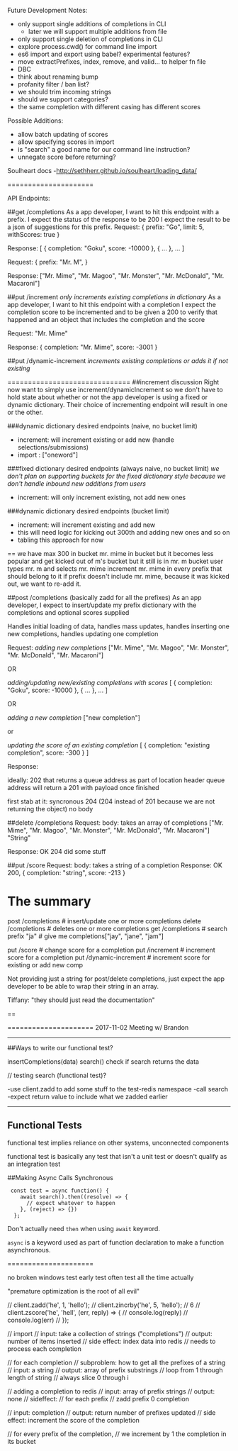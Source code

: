 Future Development Notes:
- only support single additions of completions in CLI
  - later we will support multiple additions from file
- only support single deletion of completions in CLI
- explore process.cwd() for command line import
- es6 import and export using babel? experimental features?
- move extractPrefixes, index, remove, and valid... to helper fn file
- DBC
- think about renaming bump
- profanity filter / ban list?
- we should trim incoming strings
- should we support categories?
- the same completion with different casing has different scores

Possible Additions:
- allow batch updating of scores
- allow specifying scores in import
- is "search" a good name for our command line instruction?
- unnegate score before returning?

Soulheart docs
-http://sethherr.github.io/soulheart/loading_data/

=====================

API Endpoints:

##get /completions
As a app developer, I want to hit this endpoint with a prefix.
I expect the status of the response to be 200
I expect the result to be a json of suggestions for this prefix.
Request:
{
  prefix: "Go",
  limit: 5,
  withScores: true
}

Response:
[
  {
    completion: "Goku",
    score: -10000
  },
  {
    ...
  },
  ...
]

Request:
{
  prefix: "Mr. M",
}

Response:
["Mr. Mime", "Mr. Magoo", "Mr. Monster", "Mr. McDonald", "Mr. Macaroni"]

##put /increment
*only increments existing completions in dictionary*
As a app developer, I want to hit this endpoint with a completion
I expect the completion score to be incremented
and to be given a 200 to verify that happened
and an object that includes the completion and the score

Request:
"Mr. Mime"

Response:
{
  completion: "Mr. Mime",
  score: -3001
}

##put /dynamic-increment
*increments existing completions or adds it if not existing*

==============================
##increment discussion
Right now want to simply use increment/dynamicIncrement so we don't have to hold state about whether or not the app developer is using a fixed or dynamic dictionary. Their choice of incrementing endpoint will result in one or the other.

###dynamic dictionary desired endpoints (naive, no bucket limit)
- increment: will increment existing or add new (handle selections/submissions)
- import : ["oneword"]

###fixed dictionary desired endpoints (always naive, no bucket limit)
*we don't plan on supporting buckets for the fixed dictionary style
because we don't handle inbound new additions from users*
- increment: will only increment existing, not add new ones

###dynamic dictionary desired endpoints (bucket limit)
- increment: will increment existing and add new
- this will need logic for kicking out 300th and adding new ones and so on
- tabling this approach for now

==
we have max 300 in bucket
mr. mime in bucket
but it becomes less popular and get kicked out of m's bucket
but it still is in mr. m bucket
user types mr. m and selects mr. mime
increment mr. mime in every prefix that should belong to it
  if prefix doesn't include mr. mime, because it was kicked out, we want to re-add it.


##post /completions
(basically zadd for all the prefixes)
As an app developer, I expect to insert/update my prefix dictionary with the completions and optional scores supplied

Handles initial loading of data, handles mass updates, handles inserting one new completions, handles updating one completion

Request:
*adding new completions*
["Mr. Mime", "Mr. Magoo", "Mr. Monster", "Mr. McDonald", "Mr. Macaroni"]

OR

*adding/updating new/existing completions with scores*
[
  {
    completion: "Goku",
    score: -10000
  },
  {
    ...
  },
  ...
]

OR

*adding a new completion*
["new completion"]

or

*updating the score of an existing completion*
[
  {
    completion: "existing completion",
    score: -300
  }
]

Response:

ideally:
202 that returns a queue address as part of location header
queue address will return a 201 with payload once finished

first stab at it:
syncronous 204 (204 instead of 201 because we are not returning the object)
no body



##delete /completions
Request:
body: takes an array of completions
  ["Mr. Mime", "Mr. Magoo", "Mr. Monster", "Mr. McDonald", "Mr. Macaroni"]
  "String"

Response:
OK 204 did some stuff


##put  /score
Request:
body: takes a string of a completion
Response:
OK 200, { completion: "string", score: -213 }


# The summary
post   /completions             # insert/update one or more completions
delete /completions             # deletes one or more completions
get    /completions             # search prefix "ja"
                                #   give me completions["jay", "jane", "jam"]

put    /score                   # change score for a completion
put    /increment               # increment score for a completion
put    /dynamic-increment       # increment score for existing or add new comp

Not providing just a string for post/delete completions, just expect the app developer to be able to wrap their string in an array.

Tiffany: "they should just read the documentation"

==





=====================
2017-11-02 Meeting w/ Brandon

---
##Ways to write our functional test?

insertCompletions(data)
search() check if search returns the data


// testing search (functional test)?

-use client.zadd to add some stuff to the test-redis namespace
-call search
-expect return value to include what we zadded earlier

---

## Functional Tests
functional test implies reliance on other systems, unconnected components

functional test is basically any test that isn't a unit test or doesn't qualify as an integration test

##Making Async Calls Synchronous
```
 const test = async function() {
    await search().then((resolve) => {
      // expect whatever to happen
    }, (reject) => {})
  };
```

Don't actually need `then` when using `await` keyword.

`async` is a keyword used as part of function declaration to make a function asynchronous.


=====================


no broken windows
test early
 test often
  test all the time actually

"premature optimization is the root of all evil"

// client.zadd('he', 1, 'hello');
// client.zincrby('he', 5, 'hello'); // 6
// client.zscore('he', 'hell', (err, reply) => {
//   console.log(reply)
//   console.log(err)
// });

// import
// input: take a collection of strings ("completions")
// output: number of items inserted
// side effect: index data into redis
// needs to process each completion

// for each completion
// subproblem: how to get all the prefixes of a string
// input: a string
// output: array of prefix substrings
// loop from 1 through length of string
// always slice 0 through i

// adding a completion to redis
// input: array of prefix strings
// output: none
// sideffect:
//   for each prefix
//   zadd prefix 0 completion

// input: completion
// output: return number of prefixes updated
// side effect: increment the score of the completion

// for every prefix of the completion,
//   we increment by 1 the completion in its bucket



